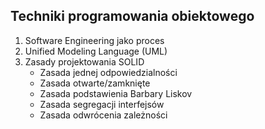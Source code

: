 ## Techniki programowania obiektowego

1. Software Engineering jako proces
2. Unified Modeling Language (UML)
3. Zasady projektowania SOLID
   * Zasada jednej odpowiedzialności
   * Zasada otwarte/zamknięte
   * Zasada podstawienia Barbary Liskov
   * Zasada segregacji interfejsów
   * Zasada odwrócenia zależności

